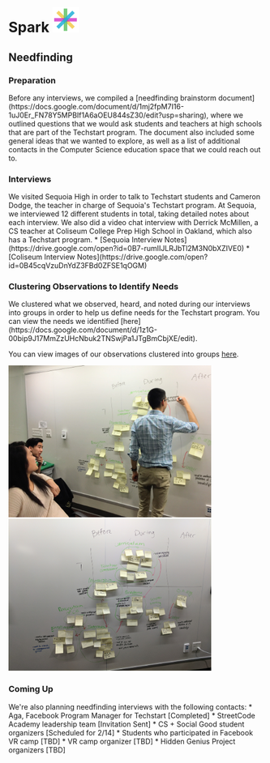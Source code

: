 <div><h1> Spark <img src="Logo.png" height="50"></h1></div>
<h2>Needfinding </h2>
<h3>Preparation</h3>
Before any interviews, we compiled a [needfinding brainstorm document](https://docs.google.com/document/d/1mj2fpM7I16-1uJ0Er_FN78Y5MPBIf1A6aOEU844sZ30/edit?usp=sharing), where we outlined questions that we would ask students and teachers at high schools that are part of the Techstart program. The document also included some general ideas that we wanted to explore, as well as a list of additional contacts in the Computer Science education space that we could reach out to. 
<h3>Interviews</h3>
We visited Sequoia High in order to talk to Techstart students and Cameron Dodge, the teacher in charge of Sequoia's Techstart program. At Sequoia, we interviewed 12 different students in total, taking detailed notes about each interview. We also did a video chat interview with Derrick McMillen, a CS teacher at Coliseum College Prep High School in Oakland, which also has a Techstart program.
* [Sequoia Interview Notes](https://drive.google.com/open?id=0B7-rumIIJLRJbTl2M3N0bXZIVE0)
* [Coliseum Interview Notes](https://drive.google.com/open?id=0B45cqVzuDnYdZ3FBd0ZFSE1qOGM)

<h3>Clustering Observations to Identify Needs</h3>
We clustered what we observed, heard, and noted during our interviews into groups in order to help us define needs for the Techstart program. You can view the needs we identified [here](https://docs.google.com/document/d/1z1G-00bip9J17MmZzUHcNbuk2TNSwjPa1JTgBmCbjXE/edit). 

You can view images of our observations clustered into groups [here](https://drive.google.com/open?id=0B45cqVzuDnYdWUtsczJ3M1lTM2s). 

<div><img src="IMG_3001.JPG" height=300>&nbsp;&nbsp;&nbsp;&nbsp;&nbsp;<img src="IMG_20170204_165922.jpg" height=300></div>

<h3>Coming Up</h3>
We're also planning needfinding interviews with the following contacts:
* Aga, Facebook Program Manager for Techstart [Completed]
* StreetCode Academy leadership team [Invitation Sent]
* CS + Social Good student organizers [Scheduled for 2/14]
* Students who participated in Facebook VR camp [TBD]
* VR camp organizer [TBD]
* Hidden Genius Project organizers [TBD]
 

